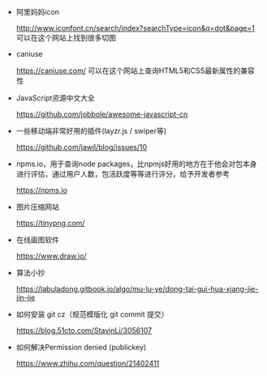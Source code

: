 * 阿里妈妈icon	

	http://www.iconfont.cn/search/index?searchType=icon&q=dot&page=1 可以在这个网站上找到很多切图

* caniuse
	
	https://caniuse.com/ 可以在这个网站上查询HTML5和CSS最新属性的兼容性

* JavaScript资源中文大全

	https://github.com/jobbole/awesome-javascript-cn

* 一些移动端非常好用的插件(layzr.js / swiper等)

	https://github.com/jawil/blog/issues/10

* npms.io，用于查询node packages，比npmjs好用的地方在于他会对包本身进行评估，通过用户人数，包活跃度等等进行评分，给予开发者参考

	https://npms.io

* 图片压缩网站

	https://tinypng.com/

* 在线画图软件

    https://www.draw.io/

* 算法小抄

    https://labuladong.gitbook.io/algo/mu-lu-ye/dong-tai-gui-hua-xiang-jie-jin-jie

* 如何安装 git cz（规范模版化 git commit 提交）

    https://blog.51cto.com/StavinLi/3056107

* 如何解决Permission denied (publickey)

    https://www.zhihu.com/question/21402411
